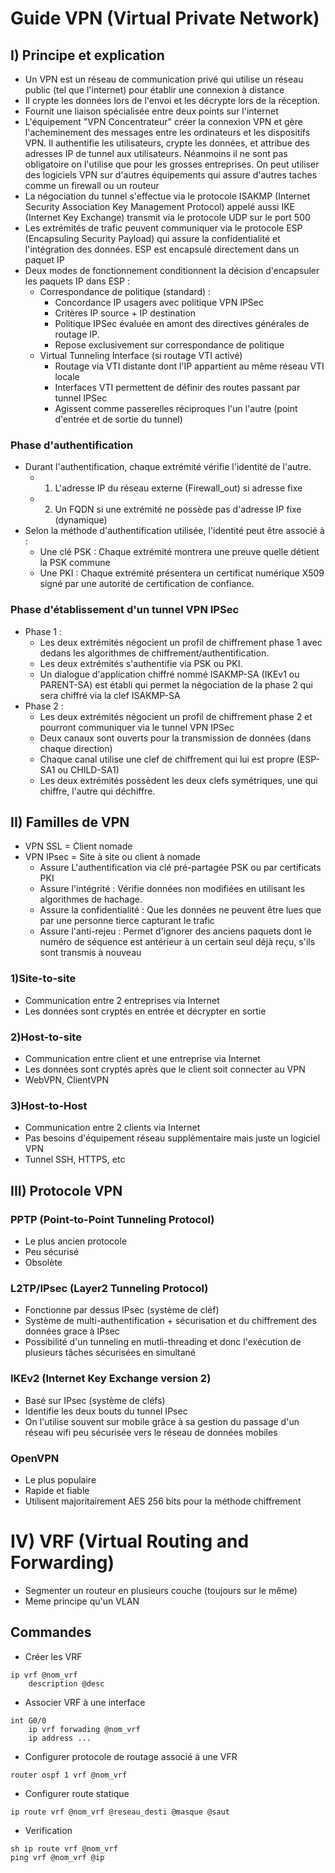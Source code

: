 # Guide VPN (Virtual Private Network)

## I) Principe et explication

* Un VPN est un réseau de communication privé qui utilise un réseau public (tel que l'internet) pour établir une connexion à distance
* Il crypte les données lors de l'envoi et les décrypte lors de la réception.
* Fournit une liaison spécialisée entre deux points sur l'internet
* L'équipement "VPN Concentrateur" créer la connexion VPN et gère l'acheminement des messages entre les ordinateurs et les dispositifs VPN. Il authentifie les utilisateurs, crypte les données, et attribue des adresses IP de tunnel aux utilisateurs. Néanmoins il ne sont pas obligatoire on l'utilise que pour les grosses entreprises. On peut utiliser des logiciels VPN sur d'autres équipements qui assure d'autres taches comme un firewall ou un routeur
* La négociation du tunnel s'effectue via le protocole ISAKMP (Internet Security Association Key Management Protocol) appelé aussi IKE (Internet Key Exchange) transmit via le protocole UDP sur le port 500
* Les extrémités de trafic peuvent communiquer via le protocole ESP (Encapsuling Security Payload) qui assure la confidentialité et l'intégration des données. ESP est encapsulé directement dans un paquet IP
* Deux modes de fonctionnement conditionnent la décision d'encapsuler les paquets IP dans ESP :
	* Correspondance de politique (standard) :
		* Concordance IP usagers avec politique VPN IPSec
		* Critères IP source + IP destination
		* Politique IPSec évaluée en amont des directives générales de routage IP. 
		* Repose exclusivement sur correspondance de politique
	* Virtual Tunneling Interface (si routage VTI activé)
		* Routage via VTI distante dont l'IP appartient au même réseau VTI locale
		* Interfaces VTI permettent de définir des routes passant par tunnel IPSec
		* Agissent comme passerelles réciproques l'un l'autre (point d'entrée et de sortie du tunnel)
### Phase d'authentification 
* Durant l'authentification, chaque extrémité vérifie l'identité de l'autre. 
	* 1) L'adresse IP du réseau externe (Firewall_out) si adresse fixe
	* 2) Un FQDN si une extrémité ne possède pas d'adresse IP fixe (dynamique)
* Selon la méthode d'authentification utilisée, l'identité peut être associé à :
	* Une clé PSK : Chaque extrémité montrera une preuve quelle détient la PSK commune
	* Une PKI : Chaque extrémité présentera un certificat numérique X509 signé par une autorité de certification de confiance.
### Phase d'établissement d'un tunnel VPN IPSec
* Phase 1 : 
	* Les deux extrémités négocient un profil de chiffrement phase 1 avec dedans les algorithmes de chiffrement/authentification. 
	* Les deux extrémités s'authentifie via PSK ou PKI. 
	* Un dialogue d'application chiffré nommé ISAKMP-SA (IKEv1 ou PARENT-SA) est établi qui permet la négociation de la phase 2 qui sera chiffré via la clef ISAKMP-SA
* Phase 2 : 
	* Les deux extrémités négocient un profil de chiffrement phase 2 et pourront communiquer via le tunnel VPN IPSec
	* Deux canaux sont ouverts pour la transmission de données (dans chaque direction)
	* Chaque canal utilise une clef de chiffrement qui lui est propre (ESP-SA1 ou CHILD-SA1)
	* Les deux extrémités possèdent les deux clefs symétriques, une qui chiffre, l'autre qui déchiffre.


## II) Familles de VPN
* VPN SSL = Client nomade
* VPN IPsec = Site à site ou client à nomade
	* Assure L'authentification via clé pré-partagée PSK ou par certificats PKI
	* Assure l'intégrité : Vérifie données non modifiées en utilisant les algorithmes de hachage.
	* Assure la confidentialité : Que les données ne peuvent être lues que par une personne tierce capturant le trafic
	* Assure l'anti-rejeu : Permet d'ignorer des anciens paquets dont le numéro de séquence est antérieur à un certain seul déjà reçu, s'ils sont transmis à nouveau
### 1)Site-to-site
* Communication entre 2 entreprises via Internet
* Les données sont cryptés en entrée et décrypter en sortie

### 2)Host-to-site
* Communication entre client et une entreprise via Internet
* Les données sont cryptés après que le client soit connecter au VPN 
* WebVPN, ClientVPN

### 3)Host-to-Host
* Communication entre 2 clients via Internet
* Pas besoins d'équipement réseau supplémentaire mais juste un logiciel VPN
* Tunnel SSH, HTTPS, etc

## III) Protocole VPN

### PPTP (Point-to-Point Tunneling Protocol)
* Le plus ancien protocole 
* Peu sécurisé 
* Obsolète

### L2TP/IPsec (Layer2 Tunneling Protocol)
* Fonctionne par dessus IPsec (système de cléf)
* Système de multi-authentification +  sécurisation et du chiffrement des données grace à IPsec
* Possibilité d'un tunneling en mutli-threading et donc l'exécution de plusieurs tâches sécurisées en simultané

### IKEv2 (Internet Key Exchange version 2)
* Basé sur IPsec (système de cléfs)
* Identifie les deux bouts du tunnel IPsec
* On l'utilise souvent sur mobile grâce à sa gestion du passage d'un réseau wifi peu sécurisée vers le réseau de données mobiles
### OpenVPN
* Le plus populaire
* Rapide et fiable
* Utilisent majoritairement AES 256 bits pour la méthode chiffrement

# IV) VRF (Virtual Routing and Forwarding)

* Segmenter un routeur en plusieurs couche (toujours sur le même)
* Meme principe qu'un VLAN 

## Commandes 
* Créer les VRF
```
ip vrf @nom_vrf
	description @desc
```
* Associer VRF à une interface
```
int G0/0
	ip vrf forwading @nom_vrf
	ip address ...
```
* Configurer protocole de routage associé à une VFR
```
router ospf 1 vrf @nom_vrf
```
* Configurer route statique
```
ip route vrf @nom_vrf @reseau_desti @masque @saut
```
* Verification
```
sh ip route vrf @nom_vrf
ping vrf @nom_vrf @ip
```
